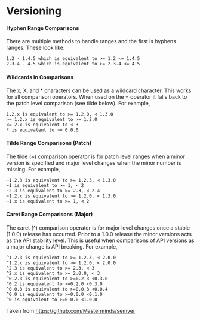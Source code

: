 # Versioning

#### Hyphen Range Comparisons

There are multiple methods to handle ranges and the first is hyphens ranges. These look like:

    1.2 - 1.4.5 which is equivalent to >= 1.2 <= 1.4.5
    2.3.4 - 4.5 which is equivalent to >= 2.3.4 <= 4.5

#### Wildcards In Comparisons

The x, X, and * characters can be used as a wildcard character. This works for all comparison operators. When used on the = operator it falls back to the patch level comparison (see tilde below). For example,

    1.2.x is equivalent to >= 1.2.0, < 1.3.0
    >= 1.2.x is equivalent to >= 1.2.0
    <= 2.x is equivalent to < 3
    * is equivalent to >= 0.0.0

#### Tilde Range Comparisons (Patch)

The tilde (~) comparison operator is for patch level ranges when a minor version is specified and major level changes when the minor number is missing. For example,

    ~1.2.3 is equivalent to >= 1.2.3, < 1.3.0
    ~1 is equivalent to >= 1, < 2
    ~2.3 is equivalent to >= 2.3, < 2.4
    ~1.2.x is equivalent to >= 1.2.0, < 1.3.0
    ~1.x is equivalent to >= 1, < 2

#### Caret Range Comparisons (Major)

The caret (^) comparison operator is for major level changes once a stable (1.0.0) release has occurred. Prior to a 1.0.0 release the minor versions acts as the API stability level. This is useful when comparisons of API versions as a major change is API breaking. For example,

    ^1.2.3 is equivalent to >= 1.2.3, < 2.0.0
    ^1.2.x is equivalent to >= 1.2.0, < 2.0.0
    ^2.3 is equivalent to >= 2.3, < 3
    ^2.x is equivalent to >= 2.0.0, < 3
    ^0.2.3 is equivalent to >=0.2.3 <0.3.0
    ^0.2 is equivalent to >=0.2.0 <0.3.0
    ^0.0.3 is equivalent to >=0.0.3 <0.0.4
    ^0.0 is equivalent to >=0.0.0 <0.1.0
    ^0 is equivalent to >=0.0.0 <1.0.0


Taken from https://github.com/Masterminds/semver
